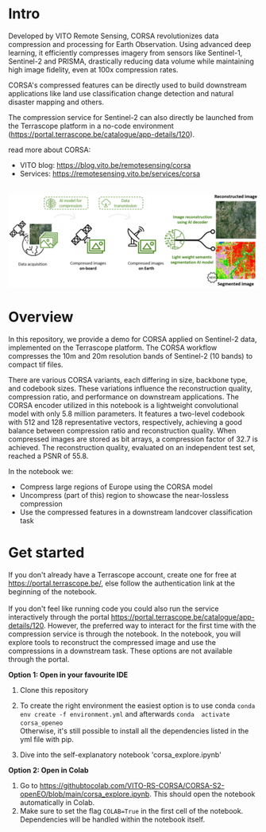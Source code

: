 # Intro

Developed by VITO Remote Sensing, CORSA revolutionizes data compression and processing for Earth Observation.
Using advanced deep learning, it efficiently compresses imagery from sensors like Sentinel-1, Sentinel-2 and PRISMA, drastically reducing data volume while maintaining high image fidelity, even at 100x compression rates.

CORSA's compressed features can be directly used to build downstream applications like land use classification change detection and natural disaster mapping and others.

The compression service for Sentinel-2 can also directly be launched from the Terrascope platform in a no-code environment (https://portal.terrascope.be/catalogue/app-details/120).

read more about CORSA:
- VITO blog: https://blog.vito.be/remotesensing/corsa
- Services: https://remotesensing.vito.be/services/corsa

<br>
<img src="images/corsa_flow.PNG" alt="The CORSA processing flow" width="800"/>

# Overview
In this repository, we provide a demo for CORSA applied on Sentinel-2 data, implemented on the Terrascope platform.
The CORSA workflow compresses the 10m and 20m resolution bands of Sentinel-2 (10 bands) to compact tif files.


There are various CORSA variants, each differing in size, backbone type, and codebook sizes. These variations influence the reconstruction quality, compression ratio, and performance on downstream applications. The CORSA encoder utilized in this notebook is a lightweight convolutional model with only 5.8 million parameters. It features a two-level codebook with 512 and 128 representative vectors, respectively, achieving a good balance between compression ratio and reconstruction quality. When compressed images are stored as bit arrays, a compression factor of 32.7 is achieved. The reconstruction quality, evaluated on an independent test set, reached a PSNR of 55.8.


In the notebook we:
- Compress large regions of Europe using the CORSA model
- Uncompress (part of this) region to showcase the near-lossless compression
- Use the compressed features in a downstream landcover classification task


# Get started
If you don't already have a Terrascope account, create one for free at https://portal.terrascope.be/, else follow the authentication link at the beginning of the notebook.  <br><br>
If you don't feel like running code you could also run the service interactively through the portal https://portal.terrascope.be/catalogue/app-details/120.
However, the preferred way to interact for the first time with the compression service is through the notebook. In the notebook, you will explore tools to reconstruct the compressed image and use the compressions in a downstream task. These options are not available through the portal. 

**Option 1: Open in your favourite IDE** <br>
1. Clone this repository

2. To create the right environment the easiest option is to use conda ```conda env create -f environment.yml``` and afterwards ```conda  activate corsa_openeo```<br>
Otherwise, it's still possible to install all the dependencies listed in the yml file with pip.

3. Dive into the self-explanatory notebook 'corsa_explore.ipynb'

**Option 2: Open in Colab**
1. Go to https://githubtocolab.com/VITO-RS-CORSA/CORSA-S2-openEO/blob/main/corsa_explore.ipynb. This should open the notebook automatically in Colab.
2. Make sure to set the flag `COLAB=True` in the first cell of the notebook. Dependencies will be handled within the notebook itself.
